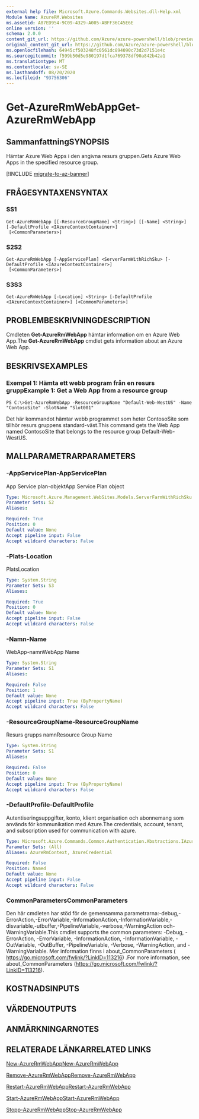 ```yaml
---
external help file: Microsoft.Azure.Commands.Websites.dll-Help.xml
Module Name: AzureRM.Websites
ms.assetid: A87ED954-9C09-4329-A005-ABFF36C45E6E
online version: ''
schema: 2.0.0
content_git_url: https://github.com/Azure/azure-powershell/blob/preview/src/ResourceManager/Websites/Commands.Websites/help/Get-AzureRmWebApp.md
original_content_git_url: https://github.com/Azure/azure-powershell/blob/preview/src/ResourceManager/Websites/Commands.Websites/help/Get-AzureRmWebApp.md
ms.openlocfilehash: 64945cf503248fc0561dc894090c73d2d7151e4c
ms.sourcegitcommit: f599b50d5e980197d1fca769378df90a842b42a1
ms.translationtype: MT
ms.contentlocale: sv-SE
ms.lasthandoff: 08/20/2020
ms.locfileid: "93756306"
---
```

# <span data-ttu-id="b27a7-101">Get-AzureRmWebApp</span><span class="sxs-lookup"><span data-stu-id="b27a7-101">Get-AzureRmWebApp</span></span>

## <span data-ttu-id="b27a7-102">Sammanfattning</span><span class="sxs-lookup"><span data-stu-id="b27a7-102">SYNOPSIS</span></span>
<span data-ttu-id="b27a7-103">Hämtar Azure Web Apps i den angivna resurs gruppen.</span><span class="sxs-lookup"><span data-stu-id="b27a7-103">Gets Azure Web Apps in the specified resource group.</span></span>

[!INCLUDE [migrate-to-az-banner](../../includes/migrate-to-az-banner.md)]

## <span data-ttu-id="b27a7-104">FRÅGESYNTAXEN</span><span class="sxs-lookup"><span data-stu-id="b27a7-104">SYNTAX</span></span>

### <span data-ttu-id="b27a7-105">S</span><span class="sxs-lookup"><span data-stu-id="b27a7-105">S1</span></span>
```
Get-AzureRmWebApp [[-ResourceGroupName] <String>] [[-Name] <String>] [-DefaultProfile <IAzureContextContainer>]
 [<CommonParameters>]
```

### <span data-ttu-id="b27a7-106">S2</span><span class="sxs-lookup"><span data-stu-id="b27a7-106">S2</span></span>
```
Get-AzureRmWebApp [-AppServicePlan] <ServerFarmWithRichSku> [-DefaultProfile <IAzureContextContainer>]
 [<CommonParameters>]
```

### <span data-ttu-id="b27a7-107">S3</span><span class="sxs-lookup"><span data-stu-id="b27a7-107">S3</span></span>
```
Get-AzureRmWebApp [-Location] <String> [-DefaultProfile <IAzureContextContainer>] [<CommonParameters>]
```

## <span data-ttu-id="b27a7-108">PROBLEMBESKRIVNING</span><span class="sxs-lookup"><span data-stu-id="b27a7-108">DESCRIPTION</span></span>
<span data-ttu-id="b27a7-109">Cmdleten **Get-AzureRmWebApp** hämtar information om en Azure Web App.</span><span class="sxs-lookup"><span data-stu-id="b27a7-109">The **Get-AzureRmWebApp** cmdlet gets information about an Azure Web App.</span></span>

## <span data-ttu-id="b27a7-110">BESKRIVS</span><span class="sxs-lookup"><span data-stu-id="b27a7-110">EXAMPLES</span></span>

### <span data-ttu-id="b27a7-111">Exempel 1: Hämta ett webb program från en resurs grupp</span><span class="sxs-lookup"><span data-stu-id="b27a7-111">Example 1: Get a Web App from a resource group</span></span>
```
PS C:\>Get-AzureRmWebApp -ResourceGroupName "Default-Web-WestUS" -Name "ContosoSite" -SlotName "Slot001"
```

<span data-ttu-id="b27a7-112">Det här kommandot hämtar webb programmet som heter ContosoSite som tillhör resurs gruppens standard-väst.</span><span class="sxs-lookup"><span data-stu-id="b27a7-112">This command gets the Web App named ContosoSite that belongs to the resource group Default-Web-WestUS.</span></span>

## <span data-ttu-id="b27a7-113">MALLPARAMETRAR</span><span class="sxs-lookup"><span data-stu-id="b27a7-113">PARAMETERS</span></span>

### <span data-ttu-id="b27a7-114">-AppServicePlan</span><span class="sxs-lookup"><span data-stu-id="b27a7-114">-AppServicePlan</span></span>
<span data-ttu-id="b27a7-115">App Service plan-objekt</span><span class="sxs-lookup"><span data-stu-id="b27a7-115">App Service Plan object</span></span>

```yaml
Type: Microsoft.Azure.Management.WebSites.Models.ServerFarmWithRichSku
Parameter Sets: S2
Aliases: 

Required: True
Position: 0
Default value: None
Accept pipeline input: False
Accept wildcard characters: False
```

### <span data-ttu-id="b27a7-116">-Plats</span><span class="sxs-lookup"><span data-stu-id="b27a7-116">-Location</span></span>
<span data-ttu-id="b27a7-117">Plats</span><span class="sxs-lookup"><span data-stu-id="b27a7-117">Location</span></span>

```yaml
Type: System.String
Parameter Sets: S3
Aliases: 

Required: True
Position: 0
Default value: None
Accept pipeline input: False
Accept wildcard characters: False
```

### <span data-ttu-id="b27a7-118">-Namn</span><span class="sxs-lookup"><span data-stu-id="b27a7-118">-Name</span></span>
<span data-ttu-id="b27a7-119">WebApp-namn</span><span class="sxs-lookup"><span data-stu-id="b27a7-119">WebApp Name</span></span>

```yaml
Type: System.String
Parameter Sets: S1
Aliases: 

Required: False
Position: 1
Default value: None
Accept pipeline input: True (ByPropertyName)
Accept wildcard characters: False
```

### <span data-ttu-id="b27a7-120">-ResourceGroupName</span><span class="sxs-lookup"><span data-stu-id="b27a7-120">-ResourceGroupName</span></span>
<span data-ttu-id="b27a7-121">Resurs grupps namn</span><span class="sxs-lookup"><span data-stu-id="b27a7-121">Resource Group Name</span></span>

```yaml
Type: System.String
Parameter Sets: S1
Aliases: 

Required: False
Position: 0
Default value: None
Accept pipeline input: True (ByPropertyName)
Accept wildcard characters: False
```

### <span data-ttu-id="b27a7-122">-DefaultProfile</span><span class="sxs-lookup"><span data-stu-id="b27a7-122">-DefaultProfile</span></span>
<span data-ttu-id="b27a7-123">Autentiseringsuppgifter, konto, klient organisation och abonnemang som används för kommunikation med Azure.</span><span class="sxs-lookup"><span data-stu-id="b27a7-123">The credentials, account, tenant, and subscription used for communication with azure.</span></span>

```yaml
Type: Microsoft.Azure.Commands.Common.Authentication.Abstractions.IAzureContextContainer
Parameter Sets: (All)
Aliases: AzureRmContext, AzureCredential

Required: False
Position: Named
Default value: None
Accept pipeline input: False
Accept wildcard characters: False
```

### <span data-ttu-id="b27a7-124">CommonParameters</span><span class="sxs-lookup"><span data-stu-id="b27a7-124">CommonParameters</span></span>
<span data-ttu-id="b27a7-125">Den här cmdleten har stöd för de gemensamma parametrarna:-debug,-ErrorAction,-ErrorVariable,-InformationAction,-InformationVariable,-disvariable,-utbuffer,-PipelineVariable,-verbose,-WarningAction och-WarningVariable.</span><span class="sxs-lookup"><span data-stu-id="b27a7-125">This cmdlet supports the common parameters: -Debug, -ErrorAction, -ErrorVariable, -InformationAction, -InformationVariable, -OutVariable, -OutBuffer, -PipelineVariable, -Verbose, -WarningAction, and -WarningVariable.</span></span> <span data-ttu-id="b27a7-126">Mer information finns i about_CommonParameters ( https://go.microsoft.com/fwlink/?LinkID=113216) .</span><span class="sxs-lookup"><span data-stu-id="b27a7-126">For more information, see about_CommonParameters (https://go.microsoft.com/fwlink/?LinkID=113216).</span></span>

## <span data-ttu-id="b27a7-127">KOSTNADS</span><span class="sxs-lookup"><span data-stu-id="b27a7-127">INPUTS</span></span>

## <span data-ttu-id="b27a7-128">VÄRDEN</span><span class="sxs-lookup"><span data-stu-id="b27a7-128">OUTPUTS</span></span>

## <span data-ttu-id="b27a7-129">ANMÄRKNINGAR</span><span class="sxs-lookup"><span data-stu-id="b27a7-129">NOTES</span></span>

## <span data-ttu-id="b27a7-130">RELATERADE LÄNKAR</span><span class="sxs-lookup"><span data-stu-id="b27a7-130">RELATED LINKS</span></span>

[<span data-ttu-id="b27a7-131">New-AzureRmWebApp</span><span class="sxs-lookup"><span data-stu-id="b27a7-131">New-AzureRmWebApp</span></span>](./New-AzureRmWebApp.md)

[<span data-ttu-id="b27a7-132">Remove-AzureRmWebApp</span><span class="sxs-lookup"><span data-stu-id="b27a7-132">Remove-AzureRmWebApp</span></span>](./Remove-AzureRmWebApp.md)

[<span data-ttu-id="b27a7-133">Restart-AzureRmWebApp</span><span class="sxs-lookup"><span data-stu-id="b27a7-133">Restart-AzureRmWebApp</span></span>](./Restart-AzureRmWebApp.md)

[<span data-ttu-id="b27a7-134">Start-AzureRmWebApp</span><span class="sxs-lookup"><span data-stu-id="b27a7-134">Start-AzureRmWebApp</span></span>](./Start-AzureRmWebApp.md)

[<span data-ttu-id="b27a7-135">Stopp-AzureRmWebApp</span><span class="sxs-lookup"><span data-stu-id="b27a7-135">Stop-AzureRmWebApp</span></span>](./Stop-AzureRmWebApp.md)


